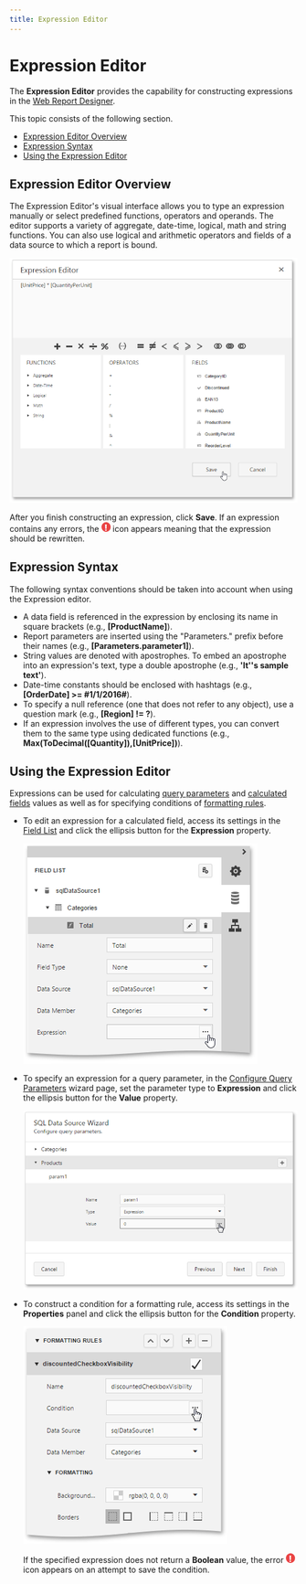 ```yaml
---
title: Expression Editor
---
```

# Expression Editor
The **Expression Editor** provides the capability for constructing expressions in the [Web Report Designer](../../../../interface-elements-for-web/articles/report-designer.md).

This topic consists of the following section.
* [Expression Editor Overview](#overview)
* [Expression Syntax](#syntax)
* [Using the Expression Editor](#using)

## <a name="overview"/>Expression Editor Overview
The Expression Editor's visual interface allows you to type an expression manually or select predefined functions, operators and operands. The editor supports a variety of aggregate, date-time, logical, math and string functions. You can also use logical and arithmetic operators and fields of a data source to which a report is bound.

![expression-editor-calc-field-1](../../../images/Img118342.png)

After you finish constructing an expression, click **Save**. If an expression contains any errors, the ![expression-editor-error-icon](../../../images/Img118339.png) icon appears meaning that the expression should be rewritten.

## <a name="syntax"/>Expression Syntax
The following syntax conventions should be taken into account when using the Expression editor.
* A data field is referenced in the expression by enclosing its name in square brackets (e.g., **[ProductName]**).
* Report parameters are inserted using the "Parameters." prefix before their names (e.g., **[Parameters.parameter1]**).
* String values are denoted with apostrophes. To embed an apostrophe into an expression's text, type a double apostrophe (e.g., **'It''s sample text'**).
* Date-time constants should be enclosed with hashtags (e.g., **[OrderDate] >= #1/1/2016#**).
* To specify a null reference (one that does not refer to any object), use a question mark (e.g., **[Region] != ?**).
* If an expression involves the use of different types, you can convert them to the same type using dedicated functions (e.g., **Max(ToDecimal([Quantity]),[UnitPrice])**).

## <a name="using"/>Using the Expression Editor
Expressions can be used for calculating [query parameters](../../../../interface-elements-for-web/articles/report-designer/creating-reports/providing-data/query-parameters.md) and [calculated fields](../../../../interface-elements-for-web/articles/report-designer/creating-reports/providing-data/calculated-fields.md) values as well as for specifying conditions of [formatting rules](../../../../interface-elements-for-web/articles/report-designer/creating-reports/appearance-customization/conditionally-change-a-control's-appearance.md).
* To edit an expression for a calculated field, access its settings in the [Field List](../../../../interface-elements-for-web/articles/report-designer/interface-elements/field-list.md) and click the ellipsis button for the **Expression** property.
	
	![expression-editor-calc-field-0](../../../images/Img118338.png)
* To specify an expression for a query parameter, in the [Configure Query Parameters](../../../../interface-elements-for-web/articles/report-designer/wizards/sql-data-source-wizard/adding-a-new-data-source/configure-query-parameters.md) wizard page, set the parameter type to **Expression** and click the ellipsis button for the **Value** property.
	
	![web-designer-report-wizard-04-configure-parameters-expression](../../../images/Img125713.png)
* To construct a condition for a formatting rule, access its settings in the **Properties** panel and click the ellipsis button for the **Condition** property.
	
	![expression-editor-formatting-rules-0](../../../images/Img118337.png)
	
	If the specified expression does not return a **Boolean** value, the error ![expression-editor-error-icon](../../../images/Img118339.png) icon appears on an attempt to save the condition.